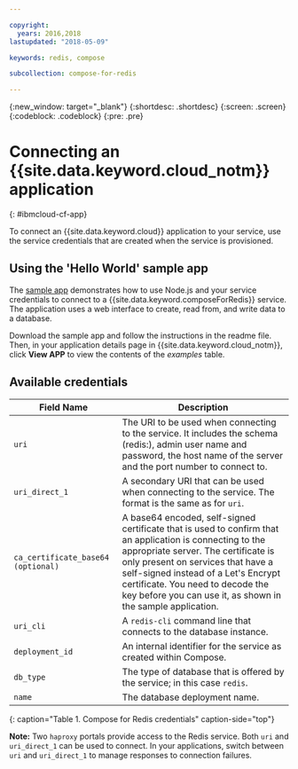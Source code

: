 ```yaml
---

copyright:
  years: 2016,2018
lastupdated: "2018-05-09"

keywords: redis, compose

subcollection: compose-for-redis

---
```


{:new_window: target="_blank"}
{:shortdesc: .shortdesc}
{:screen: .screen}
{:codeblock: .codeblock}
{:pre: .pre}

# Connecting an {{site.data.keyword.cloud_notm}} application
{: #ibmcloud-cf-app}

To connect an {{site.data.keyword.cloud}} application to your service, use the service credentials that are created when the service is provisioned. 

## Using the 'Hello World' sample app

The [sample app](https://github.com/IBM-Bluemix/compose-redis-helloworld-nodejs) demonstrates how to use Node.js and your service credentials to connect to a {{site.data.keyword.composeForRedis}} service. The application uses a web interface to create, read from, and write data to a database.

Download the sample app and follow the instructions in the readme file. Then, in your application details page in {{site.data.keyword.cloud_notm}}, click **View APP** to view the contents of the *examples* table.

## Available credentials

Field Name|Description
----------|-----------
`uri`|The URI to be used when connecting to the service. It includes the schema (redis:), admin user name and password, the host name of the server and the port number to connect to.
`uri_direct_1`|A secondary URI that can be used when connecting to the service. The format is the same as for `uri`.
`ca_certificate_base64` `(optional)`|A base64 encoded, self-signed certificate that is used to confirm that an application is connecting to the appropriate server. The certificate is only present on services that have a self-signed instead of a Let's Encrypt certificate. You need to decode the key before you can use it, as shown in the sample application.
`uri_cli`|A `redis-cli` command line that connects to the database instance.
`deployment_id`|An internal identifier for the service as created within Compose.
`db_type`|The type of database that is offered by the service; in this case `redis`.
`name`|The database deployment name.
{: caption="Table 1. Compose for Redis credentials" caption-side="top"}

**Note:** Two `haproxy` portals provide access to the Redis service. Both `uri` and `uri_direct_1` can be used to connect. In your applications, switch between `uri` and `uri_direct_1` to manage responses to connection failures.
